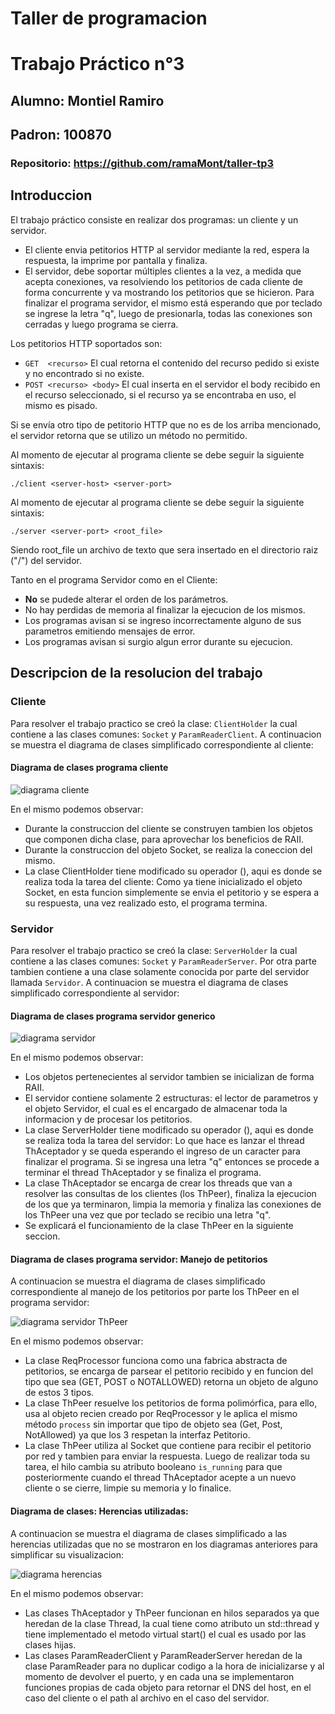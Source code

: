 # Taller de programacion
# Trabajo Práctico n°3
## Alumno: Montiel Ramiro
## Padron: 100870
### Repositorio: https://github.com/ramaMont/taller-tp3

## Introduccion

El trabajo práctico consiste en realizar dos programas: un cliente y un servidor. 
- El cliente envia petitorios HTTP al servidor mediante la red, espera la respuesta, la imprime por pantalla y finaliza. 
- El servidor, debe soportar múltiples clientes a la vez, a medida que acepta conexiones, va resolviendo los petitorios de cada cliente de forma concurrente y va mostrando los petitorios que se hicieron. Para finalizar el programa servidor, el mismo está esperando que por teclado se ingrese la letra "q", luego de presionarla, todas las conexiones son cerradas y luego programa se cierra.

Los petitorios HTTP soportados son:
- `GET  <recurso>` El cual retorna el contenido del recurso pedido si existe y no encontrado si no existe.
- `POST <recurso> <body>` El cual inserta en el servidor el body recibido en el recurso seleccionado, si el recurso ya se encontraba en uso, el mismo es pisado.

Si se envía otro tipo de petitorio HTTP que no es de los arriba mencionado, el servidor retorna que se utilizo un método no permitido.

Al momento de ejecutar al programa cliente se debe seguir la siguiente sintaxis:

`./client <server-host> <server-port>`

Al momento de ejecutar al programa cliente se debe seguir la siguiente sintaxis:

`./server <server-port> <root_file>`

Siendo root_file un archivo de texto que sera insertado en el directorio raiz ("/") del servidor.

Tanto en el programa Servidor como en el Cliente:

- **No** se pudede alterar el orden de los parámetros.
- No hay perdidas de memoria al finalizar la ejecucion de los mismos.
- Los programas avisan si se ingreso incorrectamente alguno de sus parametros emitiendo mensajes de error.
- Los programas avisan si surgio algun error durante su ejecucion.

## Descripcion de la resolucion del trabajo

### Cliente

Para resolver el trabajo practico se creó la clase: `ClientHolder` la cual contiene a las clases comunes: 
`Socket` y `ParamReaderClient`.
A continuacion se muestra el diagrama de clases simplificado correspondiente al cliente:

#### Diagrama de clases programa cliente

![diagrama cliente](http://www.plantuml.com/plantuml/png/bT1Bwi8m40RmVKwHvVz1mIDK1D5TiISOqw64ffaoCtMXU7UdpKgwqLqU7xylcLeKMESnEHbYde1Xz261o5wLutLMF0VARRoZtxdrmXzInAmdIXsoVpZ_JnCoAF7Fhtj-pZHBw89WIX4NgxfXCCa3z_DePoJczwWDiHg_hArPzBkgbiA0nO_M8-lss1bdoOoXSCwz_UolghPlt4QAxMhCdKtn1G00)

En el mismo podemos observar:

- Durante la construccion del cliente se construyen tambien los objetos que componen dicha clase, para aprovechar los beneficios de RAII.
- Durante la construccion del objeto Socket, se realiza la coneccion del mismo.
- La clase ClientHolder tiene modificado su operador (), aqui es donde se realiza toda la tarea del cliente: Como ya tiene inicializado el objeto Socket, en esta funcion simplemente se envia el petitorio y se espera a su respuesta, una vez realizado esto, el programa termina.

### Servidor

Para resolver el trabajo practico se creó la clase: `ServerHolder` la cual contiene a las clases comunes: 
`Socket` y `ParamReaderServer`.
Por otra parte tambien contiene a una clase solamente conocida por parte del servidor llamada `Servidor`.
A continuacion se muestra el diagrama de clases simplificado correspondiente al servidor:

#### Diagrama de clases programa servidor generico

![diagrama servidor](http://www.plantuml.com/plantuml/png/bPB1Yjmm38RlVWgVIhibq7jBsQLbQA67ORBtnUk8Z8aZkP8yBIrzzpes0mbJwEOKMRA-Nx_YUr77ckTeP0gO7BlP-kX47bGvF6U5hvwm3x_0lZErO7lW2_0NYWEm_MtiMqh0JebVlp5_NeuvBfTEu0gb4HTMTm5VIDRnc6T09Idy4VH8h0LVuqE8i4-g9p-1Ldv0jLAFXw7WpYJwBOW21XohWFCUadwA0R0f2k3GAzUOmOVBNl5YBWpKxCqksGB9B2JBiJJyRAvEBLjb4idcd752-e4d-BvF-l7yi9Xn0wsN--7npE26kuys0R2yBuMse1AykavROX_1uO5Ot0GepN_6jXEbL8CWdmbXxrH7Q7_xtxhFHD5E0Eb9NIpGyPeByiGPiMJ-CuencpTwrtMth-tsodM4RQKhbTKUpIfkNSt2EjsjO3VtctlJFcj2osoRxm67FCU_)

En el mismo podemos observar:
- Los objetos pertenecientes al servidor tambien se inicializan de forma RAII.
- El servidor contiene solamente 2 estructuras: el lector de parametros y el objeto Servidor, el cual es el encargado de almacenar toda la informacion y de procesar los petitorios.
- La clase ServerHolder tiene modificado su operador (), aqui es donde se realiza toda la tarea del servidor: Lo que hace es lanzar el thread ThAceptador y se queda esperando el ingreso de un caracter para finalizar el programa. Si se ingresa una letra "q" entonces se procede a terminar el thread ThAceptador y se finaliza el programa.
- La clase ThAceptador se encarga de crear los threads que van a resolver las consultas de los clientes (los ThPeer), finaliza la ejecucion de los que ya terminaron, limpia la memoria y finaliza las conexiones de los ThPeer una vez que por teclado se recibio una letra "q".
- Se explicará el funcionamiento de la clase ThPeer en la siguiente seccion.

#### Diagrama de clases programa servidor: Manejo de petitorios

A continuacion se muestra el diagrama de clases simplificado correspondiente al manejo de los petitorios por parte los ThPeer en el programa servidor:

![diagrama servidor ThPeer](http://www.plantuml.com/plantuml/png/fPHDYzim48Rl-XKwBVk1eVVsi4jBIw4Ki-azoFAG2CiQHpDA-j7yzqwaE8sp119o6xtMlC_CQF0piOcSUg-eSs4mqVJQUaFqmXnTanY-MWmpznlqEvK_w5TOrH4j467KVvIkI6w6XOwmIa0iGWti6AF3HosE199n_w3qqr3Ixky8ujgr61_UgwswX6mQWHZBvOO-08H_plRYVhu0JziWJD72xSOrqXddKMcm_NKxvploY_UuWVQOrWCliPq7qyDDeo-C6TfkFoSNM5C-Vcx5UOd4tnmn1A7cPpRMmi0VlOF0MI08xOnZZYDOjmO9jrV0zpLdV6y6BIOf4jBkA0a_nNS1_5hKicf8atCANS1DA9juJUC_bZL08PSPI70t5YHnW-Xr1p3CsNWnNOoQetbC8MJbIQ8o2SOX1uu-OO1Io_zj_l2tgdRxU2hLIAVQqQkhVOsLg8TBn-9OxgWzxhJIp66qLI5F1U5Eb0bryX-OijzyAc3r3A5DlVy7)

En el mismo podemos observar:
- La clase ReqProcessor funciona como una fabrica abstracta de petitorios, se encarga de parsear el petitorio recibido y en funcion del tipo que sea (GET, POST o NOTALLOWED) retorna un objeto de alguno de estos 3 tipos.
- La clase ThPeer resuelve los petitorios de forma polimórfica, para ello, usa al objeto recien creado por ReqProcessor y le aplica el mismo método `process` sin importar que tipo de objeto sea (Get, Post, NotAllowed) ya que los 3 respetan la interfaz Petitorio.
- La clase ThPeer utiliza al Socket que contiene para recibir el petitorio por red y tambien para enviar la respuesta. Luego de realizar toda su tarea, el hilo cambia su atributo booleano `is_running` para que posteriormente cuando el thread ThAceptador acepte a un nuevo cliente o se cierre, limpie su memoria y lo finalice.

#### Diagrama de clases: Herencias utilizadas:

A continuacion se muestra el diagrama de clases simplificado a las herencias utilizadas que no se mostraron en los diagramas anteriores para simplificar su visualizacion:

![diagrama herencias](http://www.plantuml.com/plantuml/png/pPBFIiH03CRlynHp4lzGy04yxAA8tehrlioseOwTJagIwS4_xsvskcBBme8AugbVlePylxHPiJYIr0V3dO-38zVREZZcjGZvRHAuhp5M_WNifSalxECJWMligx65J79w67kHXvsUgNf67xCOlOvtmL9QrYmuB0pFDnX1hNVp7PPr3OEu1Ya3ZL2BoW60MCiAwmv4nKa5D7hjKhr53BO363RYWWQrdvxdZL96TVw0kmHGvF_CMEwQ7i0riFYsZjhKGnJaMK0BKYB9pnDskqyvXpFLKtthmoysk0vUcO_DlqFUy-yF_EgjAEO7jlJp3pJp-pl_iiqiEVSVhdgqPQ8rAuXDwiC7)

En el mismo podemos observar:
- Las clases ThAceptador y ThPeer funcionan en hilos separados ya que heredan de la clase Thread, la cual tiene como atributo un std::thread y tiene implementado el metodo virtual start() el cual es usado por las clases hijas.
- Las clases ParamReaderClient y  ParamReaderServer heredan de la clase ParamReader para no duplicar codigo a la hora de inicializarse y al momento de devolver el puerto, y en cada una se implementaron funciones propias de cada objeto para retornar el DNS del host, en el caso del cliente o el path al archivo en el caso del servidor.
